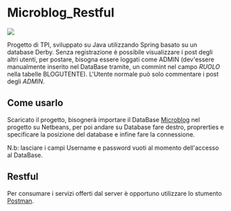 # Microblog_Restful
![](https://img.shields.io/badge/PROJECT%20TYPE-SCHOOL-blue?style=for-the-badge&logo=google-scholar)

  Progetto di TPI, sviluppato su Java utilizzando Spring basato su un database Derby.
  Senza registrazione è possibile visualizzare i post degli altri utenti, per postare,
  bisogna essere loggati come ADMIN (dev'essere manualmente inserito nel DataBase tramite,
  un commint nel campo *RUOLO* nella tabelle BLOGUTENTE). 
  L'Utente normale può solo commentare i post degli *ADMIN*.
  
## Come usarlo
  Scaricato il progetto, bisognerà importare il DataBase [Microblog](https://github.com/Tutor-00/Microblog_Restful/tree/master/Microblog)
  nel progetto su Netbeans, per poi andare su Database fare destro, proprerties e specificare la posizione del database e infine
  fare la connessione.
  
  N.b: lasciare i campi Username e password vuoti al momento dell'accesso al DataBase.
  
## Restful
  Per consumare i servizi offerti dal server è opportuno utilizzare lo stumento [Postman](https://www.postman.com/).


    
